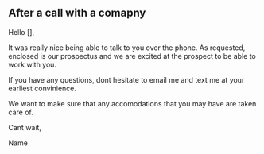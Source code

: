 ## After a call with a comapny

Hello [],

It was really nice being able to talk to you over the phone. As requested, enclosed is our prospectus and we are excited at the prospect to be able to work with you.

If you have any questions, dont hesitate to email me and text me at your earliest convinience.

We want to make sure that any accomodations that you may have are taken care of.

Cant wait,

Name